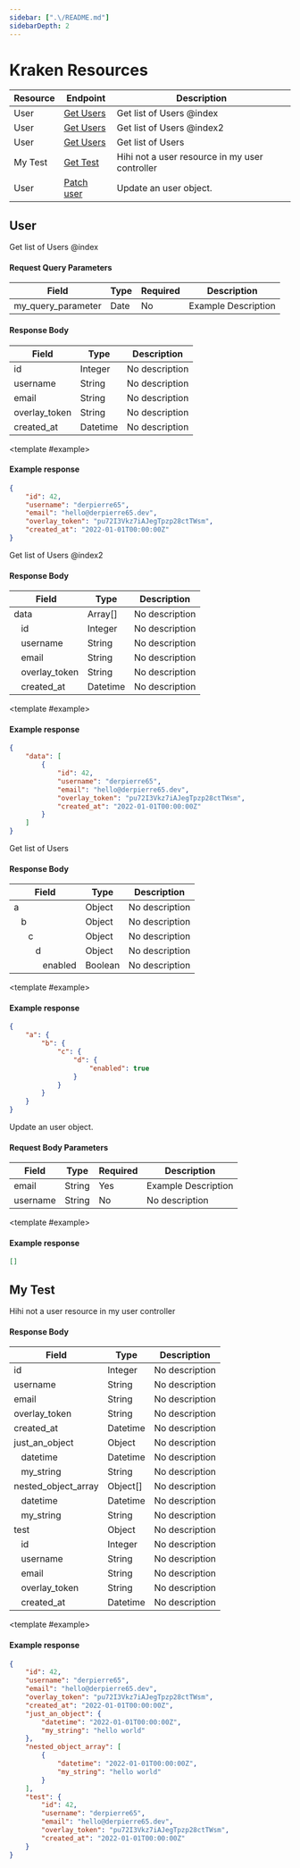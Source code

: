 ```yaml
---
sidebar: [".\/README.md"]
sidebarDepth: 2
---
```


# Kraken Resources

| Resource | Endpoint | Description |
|----------|----------|-------------|
| User | [Get Users](.//README.md#get-users) | Get list of Users @index |
| User | [Get Users](.//README.md#get-users-1) | Get list of Users @index2 |
| User | [Get Users](.//README.md#get-users-2) | Get list of Users |
| My Test | [Get Test](.//README.md#get-test) | Hihi not a user resource in my user controller |
| User | [Patch user](.//README.md#patch-user) | Update an user object. |

## User

<docs-Endpoint>
<template #header>

### Get Users

</template>

<docs-ApiUrl type="GET" endpoint="https://api.example.org/kraken/users" />

Get list of Users @index

#### Request Query Parameters

| Field | Type | Required | Description |
|-------|------|----------|-------------|
| my_query_parameter | Date | No | Example Description |

#### Response Body

| Field | Type | Description |
|-------|------|-------------|
| id | Integer | No description |
| username | String | No description |
| email | String | No description |
| overlay_token | String | No description |
| created_at | Datetime | No description |

<template #example>
<docs-EndpointExample>

#### Example response

```json
{
    "id": 42,
    "username": "derpierre65",
    "email": "hello@derpierre65.dev",
    "overlay_token": "pu72I3Vkz7iAJegTpzp28ctTWsm",
    "created_at": "2022-01-01T00:00:00Z"
}
```

</docs-EndpointExample>
</template>
</docs-Endpoint>
<docs-Endpoint>
<template #header>

### Get Users

</template>

<docs-ApiUrl type="GET" endpoint="https://api.example.org/kraken/users" />

Get list of Users @index2

#### Response Body

| Field | Type | Description |
|-------|------|-------------|
| data | Array[] | No description |
| &nbsp;&nbsp;&nbsp;id | Integer | No description |
| &nbsp;&nbsp;&nbsp;username | String | No description |
| &nbsp;&nbsp;&nbsp;email | String | No description |
| &nbsp;&nbsp;&nbsp;overlay_token | String | No description |
| &nbsp;&nbsp;&nbsp;created_at | Datetime | No description |

<template #example>
<docs-EndpointExample>

#### Example response

```json
{
    "data": [
        {
            "id": 42,
            "username": "derpierre65",
            "email": "hello@derpierre65.dev",
            "overlay_token": "pu72I3Vkz7iAJegTpzp28ctTWsm",
            "created_at": "2022-01-01T00:00:00Z"
        }
    ]
}
```

</docs-EndpointExample>
</template>
</docs-Endpoint>
<docs-Endpoint>
<template #header>

### Get Users

</template>

<docs-ApiUrl type="GET" endpoint="https://api.example.org/kraken/users" />

Get list of Users

#### Response Body

| Field | Type | Description |
|-------|------|-------------|
| a | Object | No description |
| &nbsp;&nbsp;&nbsp;b | Object | No description |
| &nbsp;&nbsp;&nbsp;&nbsp;&nbsp;&nbsp;c | Object | No description |
| &nbsp;&nbsp;&nbsp;&nbsp;&nbsp;&nbsp;&nbsp;&nbsp;&nbsp;d | Object | No description |
| &nbsp;&nbsp;&nbsp;&nbsp;&nbsp;&nbsp;&nbsp;&nbsp;&nbsp;&nbsp;&nbsp;&nbsp;enabled | Boolean | No description |

<template #example>
<docs-EndpointExample>

#### Example response

```json
{
    "a": {
        "b": {
            "c": {
                "d": {
                    "enabled": true
                }
            }
        }
    }
}
```

</docs-EndpointExample>
</template>
</docs-Endpoint>
<docs-Endpoint>
<template #header>

### Patch user

</template>

<docs-ApiUrl type="PATCH" endpoint="https://api.example.org/kraken/users" />

Update an user object.

#### Request Body Parameters

| Field | Type | Required | Description |
|-------|------|----------|-------------|
| email | String | Yes | Example Description |
| username | String | No | No description |

<template #example>
<docs-EndpointExample>

#### Example response

```json
[]
```

</docs-EndpointExample>
</template>
</docs-Endpoint>

## My Test

<docs-Endpoint>
<template #header>

### Get Test

</template>

<docs-ApiUrl type="GET" endpoint="https://api.example.org/kraken/not-an-user" />

Hihi not a user resource in my user controller

#### Response Body

| Field | Type | Description |
|-------|------|-------------|
| id | Integer | No description |
| username | String | No description |
| email | String | No description |
| overlay_token | String | No description |
| created_at | Datetime | No description |
| just_an_object | Object | No description |
| &nbsp;&nbsp;&nbsp;datetime | Datetime | No description |
| &nbsp;&nbsp;&nbsp;my_string | String | No description |
| nested_object_array | Object[] | No description |
| &nbsp;&nbsp;&nbsp;datetime | Datetime | No description |
| &nbsp;&nbsp;&nbsp;my_string | String | No description |
| test | Object | No description |
| &nbsp;&nbsp;&nbsp;id | Integer | No description |
| &nbsp;&nbsp;&nbsp;username | String | No description |
| &nbsp;&nbsp;&nbsp;email | String | No description |
| &nbsp;&nbsp;&nbsp;overlay_token | String | No description |
| &nbsp;&nbsp;&nbsp;created_at | Datetime | No description |

<template #example>
<docs-EndpointExample>

#### Example response

```json
{
    "id": 42,
    "username": "derpierre65",
    "email": "hello@derpierre65.dev",
    "overlay_token": "pu72I3Vkz7iAJegTpzp28ctTWsm",
    "created_at": "2022-01-01T00:00:00Z",
    "just_an_object": {
        "datetime": "2022-01-01T00:00:00Z",
        "my_string": "hello world"
    },
    "nested_object_array": [
        {
            "datetime": "2022-01-01T00:00:00Z",
            "my_string": "hello world"
        }
    ],
    "test": {
        "id": 42,
        "username": "derpierre65",
        "email": "hello@derpierre65.dev",
        "overlay_token": "pu72I3Vkz7iAJegTpzp28ctTWsm",
        "created_at": "2022-01-01T00:00:00Z"
    }
}
```

</docs-EndpointExample>
</template>
</docs-Endpoint>